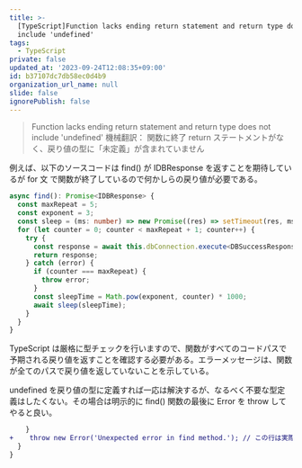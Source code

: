 ```yaml
---
title: >-
  [TypeScript]Function lacks ending return statement and return type does not
  include 'undefined'
tags:
  - TypeScript
private: false
updated_at: '2023-09-24T12:08:35+09:00'
id: b37107dc7db58ec0d4b9
organization_url_name: null
slide: false
ignorePublish: false
---
```


> Function lacks ending return statement and return type does not include 'undefined'
> 機械翻訳： 関数に終了 return ステートメントがなく、戻り値の型に「未定義」が含まれていません

例えば、以下のソースコードは find() が IDBResponse を返すことを期待しているが for 文 で関数が終了しているので何かしらの戻り値が必要である。

```typescript
async find(): Promise<IDBResponse> {
  const maxRepeat = 5;
  const exponent = 3;
  const sleep = (ms: number) => new Promise((res) => setTimeout(res, ms));
  for (let counter = 0; counter < maxRepeat + 1; counter++) {
    try {
      const response = await this.dbConnection.execute<DBSuccessResponse[]>(SQL);
      return response;
    } catch (error) {
      if (counter === maxRepeat) {
        throw error;
      }
      const sleepTime = Math.pow(exponent, counter) * 1000;
      await sleep(sleepTime);
    }
  }
}
```

TypeScript は厳格に型チェックを行いますので、関数がすべてのコードパスで予期される戻り値を返すことを確認する必要がある。エラーメッセージは、関数が全てのパスで戻り値を返していないことを示している。

undefined を戻り値の型に定義すれば一応は解決するが、なるべく不要な型定義はしたくない。その場合は明示的に find() 関数の最後に Error を throw してやると良い。

```diff
    }
+    throw new Error('Unexpected error in find method.'); // この行は実際には到達しません。戻り値またはエラーが返されることを保証するために含めています。
  }
}

```
